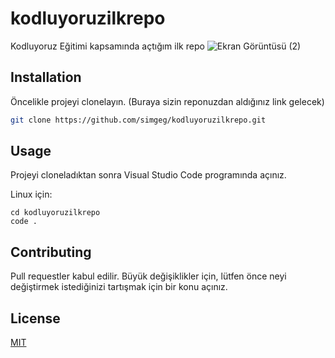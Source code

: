 # kodluyoruzilkrepo
Kodluyoruz Eğitimi kapsamında açtığım ilk repo
![Ekran Görüntüsü (2)](https://user-images.githubusercontent.com/116508852/200179911-5237ff19-dbcd-494a-ac42-e9e1e3ef87fb.png)

## Installation

Öncelikle projeyi clonelayın. (Buraya sizin reponuzdan aldığınız link gelecek)

```bash
git clone https://github.com/simgeg/kodluyoruzilkrepo.git
```

## Usage

Projeyi cloneladıktan sonra Visual Studio Code programında açınız.

Linux için:
```linux
cd kodluyoruzilkrepo
code .
```
## Contributing
Pull requestler kabul edilir. Büyük değişiklikler için, lütfen önce neyi değiştirmek istediğinizi tartışmak için bir konu açınız.


## License
[MIT](https://choosealicense.com/licenses/mit/)
